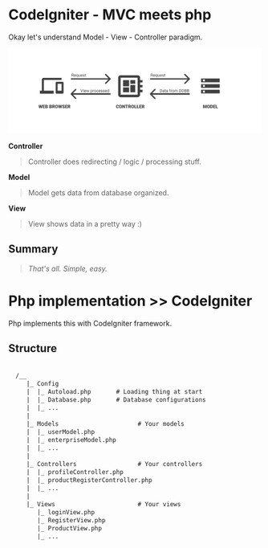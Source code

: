 # CodeIgniter - MVC meets php

Okay let's understand Model - View - Controller paradigm.

<img src="./res/1.png"/>

**Controller**
> Controller does redirecting / logic / processing stuff.

**Model**
> Model gets data from database organized. 

**View**
> View shows data in a pretty way :)

## Summary
> _That's all. Simple, easy._

# Php implementation >> CodeIgniter
Php implements this with CodeIgniter framework. 

## Structure

```

  /__
     |_ Config
     |  |_ Autoload.php       # Loading thing at start
     |  |_ Database.php       # Database configurations 
     |  |_ ...
     |
     |_ Models                      # Your models
     |  |_ userModel.php
     |  |_ enterpriseModel.php
     |  |_ ...
     |
     |_ Controllers                 # Your controllers
     |  |_ profileController.php
     |  |_ productRegisterController.php
     |  |_ ...
     |
     |_ Views                       # Your views
        |_ loginView.php
        |_ RegisterView.php
        |_ ProductView.php
        |_ ...
  
```

